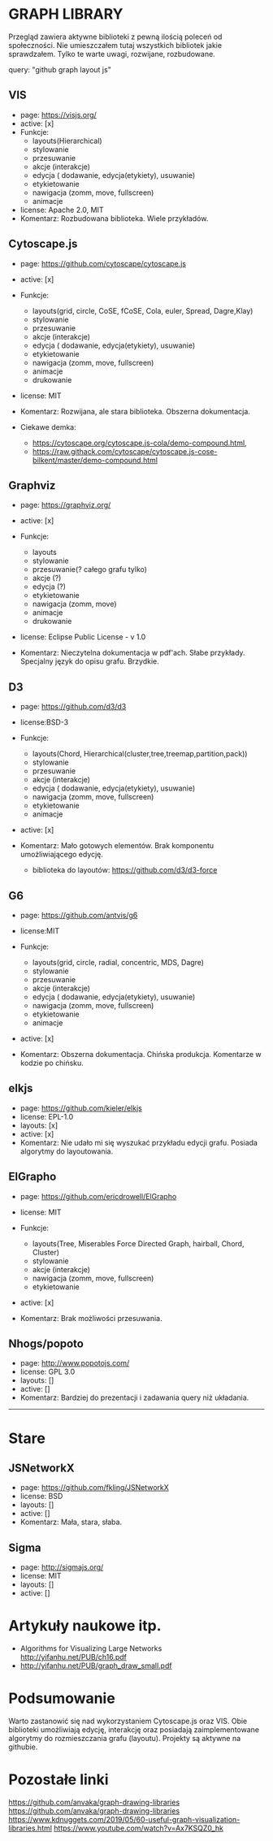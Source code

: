 # GRAPH LIBRARY

Przegląd zawiera aktywne biblioteki z pewną ilością poleceń od społeczności. Nie umieszczałem tutaj wszystkich bibliotek jakie sprawdzałem. Tylko te warte uwagi, rozwijane, rozbudowane.

query: "github graph layout js"

## VIS

- page: https://visjs.org/
- active: [x]
- Funkcje:
  - layouts(Hierarchical)
  - stylowanie
  - przesuwanie
  - akcje (interakcje)
  - edycja ( dodawanie, edycja(etykiety), usuwanie)
  - etykietowanie
  - nawigacja (zomm, move, fullscreen)
  - animacje
- license: Apache 2.0, MIT
- Komentarz: Rozbudowana biblioteka. Wiele przykładów.

## Cytoscape.js

- page: https://github.com/cytoscape/cytoscape.js
- active: [x]
- Funkcje:

  - layouts(grid, circle, CoSE, fCoSE, Cola, euler, Spread, Dagre,Klay)
  - stylowanie
  - przesuwanie
  - akcje (interakcje)
  - edycja ( dodawanie, edycja(etykiety), usuwanie)
  - etykietowanie
  - nawigacja (zomm, move, fullscreen)
  - animacje
  - drukowanie

- license: MIT
- Komentarz: Rozwijana, ale stara biblioteka. Obszerna dokumentacja.
- Ciekawe demka:
  - https://cytoscape.org/cytoscape.js-cola/demo-compound.html,
  - https://raw.githack.com/cytoscape/cytoscape.js-cose-bilkent/master/demo-compound.html

## Graphviz

- page: https://graphviz.org/
- active: [x]
- Funkcje:

  - layouts
  - stylowanie
  - przesuwanie(? całego grafu tylko)
  - akcje (?)
  - edycja (?)
  - etykietowanie
  - nawigacja (zomm, move)
  - animacje
  - drukowanie

- license: Eclipse Public License - v 1.0
- Komentarz: Nieczytelna dokumentacja w pdf'ach. Słabe przykłady. Specjalny język do opisu grafu. Brzydkie.

## D3

- page: https://github.com/d3/d3
- license:BSD-3
- Funkcje:

  - layouts(Chord, Hierarchical(cluster,tree,treemap,partition,pack))
  - stylowanie
  - przesuwanie
  - akcje (interakcje)
  - edycja ( dodawanie, edycja(etykiety), usuwanie)
  - nawigacja (zomm, move, fullscreen)
  - etykietowanie
  - animacje

- active: [x]
- Komentarz: Mało gotowych elementów. Brak komponentu umożliwiającego edycję.
  - biblioteka do layoutów: https://github.com/d3/d3-force

## G6

- page: https://github.com/antvis/g6
- license:MIT
- Funkcje:

  - layouts(grid, circle, radial, concentric, MDS, Dagre)
  - stylowanie
  - przesuwanie
  - akcje (interakcje)
  - edycja ( dodawanie, edycja(etykiety), usuwanie)
  - nawigacja (zomm, move, fullscreen)
  - etykietowanie
  - animacje

- active: [x]
- Komentarz: Obszerna dokumentacja. Chińska produkcja. Komentarze w kodzie po chińsku.

## elkjs

- page: https://github.com/kieler/elkjs
- license: EPL-1.0
- layouts: [x]
- active: [x]
- Komentarz: Nie udało mi się wyszukać przykładu edycji grafu. Posiada algorytmy do layoutowania.

## ElGrapho

- page: https://github.com/ericdrowell/ElGrapho
- license: MIT
- Funkcje:

  - layouts(Tree, Miserables Force Directed Graph, hairball, Chord, Cluster)
  - stylowanie
  - akcje (interakcje)
  - nawigacja (zomm, move, fullscreen)
  - etykietowanie

- active: [x]
- Komentarz: Brak możliwości przesuwania.

## Nhogs/popoto

- page: http://www.popotojs.com/
- license: GPL 3.0
- layouts: []
- active: []
- Komentarz: Bardziej do prezentacji i zadawania query niż układania.

---

# Stare

## JSNetworkX

- page: https://github.com/fkling/JSNetworkX
- license: BSD
- layouts: []
- active: []
- Komentarz: Mała, stara, słaba.

## Sigma

- page: http://sigmajs.org/
- license: MIT
- layouts: []
- active: []

# Artykuły naukowe itp.

- Algorithms for Visualizing Large Networks http://yifanhu.net/PUB/ch16.pdf
- http://yifanhu.net/PUB/graph_draw_small.pdf

# Podsumowanie

Warto zastanowić się nad wykorzystaniem Cytoscape.js oraz VIS. Obie biblioteki umożliwiają edycję, interakcję oraz posiadają zaimplementowane algorytmy do rozmieszczania grafu (layoutu). Projekty są aktywne na githubie.

# Pozostałe linki

https://github.com/anvaka/graph-drawing-libraries
https://github.com/anvaka/graph-drawing-libraries
https://www.kdnuggets.com/2019/05/60-useful-graph-visualization-libraries.html
https://www.youtube.com/watch?v=Ax7KSQZ0_hk
